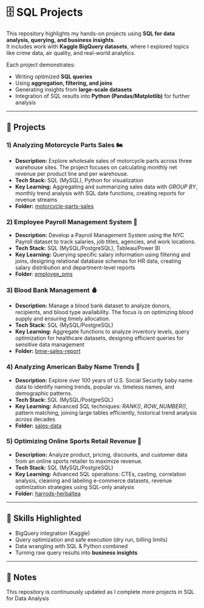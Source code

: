 # 🗄️ SQL Projects

This repository highlights my hands-on projects using **SQL for data analysis, querying, and business insights**.  
It includes work with **Kaggle BigQuery datasets**, where I explored topics like crime data, air quality, and real-world analytics.

Each project demonstrates:
- Writing optimized **SQL queries**  
- Using **aggregation, filtering, and joins**  
- Generating insights from **large-scale datasets**  
- Integration of SQL results into **Python (Pandas/Matplotlib)** for further analysis  

---

## 📂 Projects

### 1) Analyzing Motorcycle Parts Sales 🏍️ 
- **Description:** Explore wholesale sales of motorcycle parts across three warehouse sites. The project focuses on calculating monthly net revenue per product line and per warehouse.
- **Tech Stack:** SQL (MySQL), Python for visualization
- **Key Learning:** Aggregating and summarizing sales data with *GROUP BY*, monthly trend analysis with SQL date functions, creating reports for revenue streams
- **Folder:** [motorcycle-parts-sales](./motorcycle-parts-sales)

### 2) Employee Payroll Management System 💼
- **Description:** Develop a Payroll Management System using the NYC Payroll dataset to track salaries, job titles, agencies, and work locations.
- **Tech Stack:** SQL (MySQL/PostgreSQL), Tableau/Power BI
- **Key Learning:** Querying specific salary information using filtering and joins, designing relational database schemas for HR data, creating salary distribution and department-level reports
- **Folder**: [employee_pms](./employee_pms)

### 3) Blood Bank Management 🩸 
- **Description:** Manage a blood bank dataset to analyze donors, recipients, and blood type availability. The focus is on optimizing blood supply and ensuring timely allocation.
- **Tech Stack:** SQL (MySQL/PostgreSQL)
- **Key Learning:** Aggregate functions to analyze inventory levels, query optimization for healthcare datasets, designing efficient queries for sensitive data management
- **Folder:** [bmw-sales-report](./bmw-sales-report)  

### 4) Analyzing American Baby Name Trends 👶
- **Description:** Explore over 100 years of U.S. Social Security baby name data to identify naming trends, popular vs. timeless names, and demographic patterns.  
- **Tech Stack:** SQL (MySQL/PostgreSQL)
- **Key Learning:** Advanced SQL techniques: *RANK()*, *ROW_NUMBER()*, pattern matching, joining large tables efficiently, historical trend analysis across decades
- **Folder:** [sales-data](./sales-data)  

### 5) Optimizing Online Sports Retail Revenue 🏀
- **Description:** Analyze product, pricing, discounts, and customer data from an online sports retailer to maximize revenue.
- **Tech Stack:** SQL (MySQL/PostgreSQL)
- **Key Learning:** Advanced SQL operations: CTEs, casting, correlation analysis, cleaning and labeling e-commerce datasets, revenue optimization strategies using SQL-only analysis    
- **Folder:** [harrods-herbaltea](./harrods-herbaltea) 

---

## 🚀 Skills Highlighted
- BigQuery integration (Kaggle)  
- Query optimization and safe execution (dry run, billing limits)  
- Data wrangling with SQL & Python combined  
- Turning raw query results into **business insights**  

---

## 📌 Notes
This repository is continuously updated as I complete more projects in SQL for Data Analysis   
